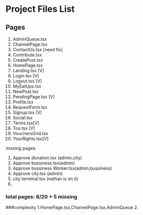 # Project Files List

## Pages

1. AdminQueue.tsx
2. ChannelPage.tsx
3. ContactUs.tsx [need fix]
4. Contribute.tsx
5. CreatePost.tsx
6. HomePage.tsx
7. Landing.tsx [V]
8. Login.tsx [V]
9. Logout.tsx [V]
10. MyEatUps.tsx
11. NewPost.tsx
12. PendingPage.tsx [V]
13. Profile.tsx
14. RequestForm.tsx
15. Signup.tsx [V]
16. Social.tsx
17. Terms.tsx[V]
18. Tos.tsx [V]
19. VouchersGrid.tsx
20. YourRights.tsx[V]

missing pages:

1. Approve donation.tsx (admin,city)
2. Approve bussiness.tsx(admin)
3. Approve bussiness Worker.tsx(admin,bussiness)
4. Approve city.tsx (admin)
5. city terminal.tsx (nathan is on it)
6.

### total pages: 8/20 + 5 missing

###complexity
1.HomePage.tsx,ChannelPage.tsx,AdminQueue 2.
